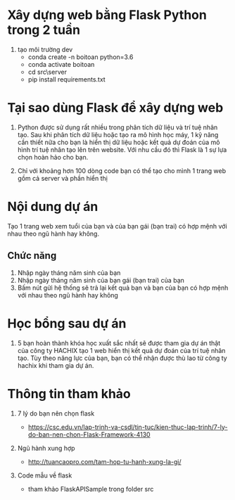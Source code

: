 # Xây dựng web bằng Flask Python trong 2 tuần
1. tạo môi trường dev
    - conda create -n boitoan python=3.6
    - conda activate boitoan
    - cd src\server
    - pip install requirements.txt


# Tại sao dùng Flask để xây dựng web
1. Python được sử dụng rất nhiều trong phân tích dữ liệu và trí tuệ nhân tạo.
Sau khi phân tích dữ liệu hoặc tạo ra mô hình học máy, 1 kỹ năng cần thiết nữa cho bạn 
là hiển thị dữ liệu hoặc kết quả dự đoán của mô hình trí tuệ nhân tạo lên trên website.
Với nhu cầu đó thì Flask là 1 sự lựa chọn hoàn hảo cho bạn.

2. Chỉ với khoảng hơn 100 dòng code bạn có thể tạo cho mình 1 trang web gồm cả server và phần hiển thị

# Nội dung dự án
Tạo 1 trang web xem tuổi của bạn và của bạn gái (bạn trai) có hợp mệnh với nhau theo ngũ hành hay không.

## Chức năng
1. Nhập ngày tháng năm sinh của bạn
2. Nhập ngày tháng năm sinh của bạn gái (bạn trai) của bạn
3. Bấm nút gửi hệ thống sẽ trả lại kết quả bạn và bạn của bạn có hợp mệnh với nhau theo ngũ hành hay không


# Học bổng sau dự án
1. 5 bạn hoàn thành khóa học xuất sắc nhất sẽ được tham gia dự án thật của
công ty HACHIX tạo 1 web hiển thị kết quả dự đoán của trí tuệ nhân tạo. 
Tùy theo năng lực của bạn, bạn có thể nhận được thù lao từ công ty hachix
khi tham gia dự án. 
   
# Thông tin tham khảo
1. 7 lý do bạn nên chọn flask
   - https://csc.edu.vn/lap-trinh-va-csdl/tin-tuc/kien-thuc-lap-trinh/7-ly-do-ban-nen-chon-Flask-Framework-4130
    

2. Ngũ hành xung hợp
   - http://tuancaopro.com/tam-hop-tu-hanh-xung-la-gi/
   
3. Code mẫu về flask
   - tham khảo  FlaskAPISample trong folder src
